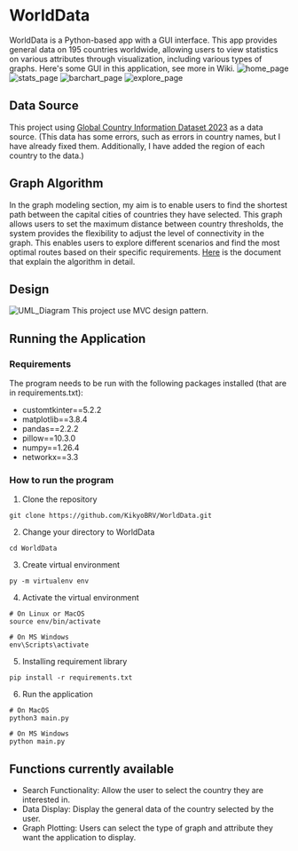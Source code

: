 # WorldData
  WorldData is a Python-based app with a GUI interface. This app provides general data on 195 countries worldwide, allowing users to view statistics on various attributes through visualization, including various types of graphs.
Here's some GUI in this application, see more in Wiki.
![home_page](Picture_Used/WorldData_01.png)
![stats_page](Picture_Used/WorldData_02.png)
![barchart_page](Picture_Used/WorldData_04.png)
![explore_page](Picture_Used/WorldData_03.png)

## Data Source
This project using [Global Country Information Dataset 2023](https://www.kaggle.com/datasets/nelgiriyewithana/countries-of-the-world-2023/data) as a data source.
(This data has some errors, such as errors in country names, but I have already fixed them. Additionally, I have added the region of each country to the data.)

## Graph Algorithm
In the graph modeling section, my aim is to enable users to find the shortest path between the capital cities of countries they have selected. This graph allows users to set the maximum distance between country thresholds, the system provides the flexibility to adjust the level of connectivity in the graph. This enables users to explore different scenarios and find the most optimal routes based on their specific requirements.
[Here](https://docs.google.com/document/d/1VWeGzTTCVUpvB0t_nb6r9zAssKcxtrMT3xJ0vG9MQrc/edit?usp=sharing) is the document that explain the algorithm in detail.

## Design
![UML_Diagram](Picture_Used/WorldData_UML_Class_Diagram.png)
This project use MVC design pattern.

## Running the Application
### Requirements
The program needs to be run with the following packages installed (that are in requirements.txt):

* customtkinter==5.2.2
* matplotlib==3.8.4
* pandas==2.2.2
* pillow==10.3.0
* numpy==1.26.4
* networkx==3.3
### How to run the program
1. Clone the repository
```
git clone https://github.com/KikyoBRV/WorldData.git
```
2. Change your directory to WorldData
```
cd WorldData
```
3. Create virtual environment
```
py -m virtualenv env
```
4. Activate the virtual environment
```
# On Linux or MacOS
source env/bin/activate

# On MS Windows
env\Scripts\activate
```
5. Installing requirement library
```
pip install -r requirements.txt
```
6. Run the application
```
# On MacOS
python3 main.py

# On MS Windows
python main.py
```

## Functions currently available
- Search Functionality: Allow the user to select the country they are interested in.
- Data Display: Display the general data of the country selected by the user.
- Graph Plotting: Users can select the type of graph and attribute they want the application to display.
